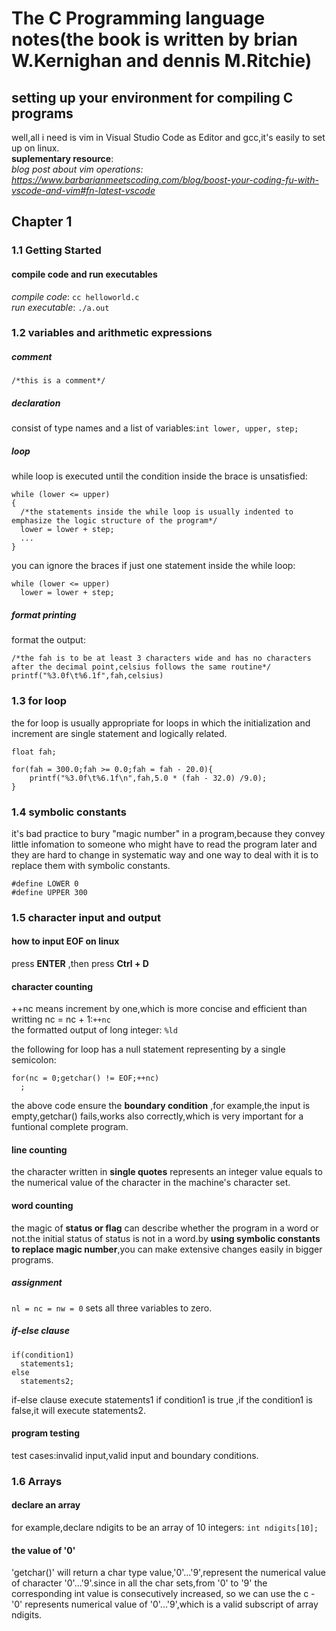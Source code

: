 # The C Programming language notes(the book is written by brian W.Kernighan and dennis M.Ritchie)
## setting up your environment for compiling C programs
well,all i need is vim in Visual Studio Code as Editor and gcc,it's easily to set up on linux.<br>
**suplementary resource**:<br>
*blog post about vim operations: https://www.barbarianmeetscoding.com/blog/boost-your-coding-fu-with-vscode-and-vim#fn-latest-vscode*
## Chapter 1<br>
### 1.1 Getting Started<br>
#### compile code and run executables<br>
*compile code*: `cc helloworld.c`<br>
*run executable*: `./a.out`<br>
### 1.2 variables and arithmetic expressions<br>
##### comment<br>
`/*this is a comment*/`
##### declaration<br>
consist of type names and a list of variables:`int lower, upper, step;`
##### loop
while loop is executed until the condition inside the brace is unsatisfied: <br>
```
while (lower <= upper)
{
  /*the statements inside the while loop is usually indented to emphasize the logic structure of the program*/
  lower = lower + step;
  ...
}
```
you can ignore the braces if just one statement inside the while loop:
```
while (lower <= upper)
  lower = lower + step;
```
##### format printing
format the output:<br>
```
/*the fah is to be at least 3 characters wide and has no characters after the decimal point,celsius follows the same routine*/
printf("%3.0f\t%6.1f",fah,celsius)
```
### 1.3 for loop
the for loop is usually appropriate for loops in which the initialization and increment are single statement and logically related.
```
float fah;

for(fah = 300.0;fah >= 0.0;fah = fah - 20.0){
    printf("%3.0f\t%6.1f\n",fah,5.0 * (fah - 32.0) /9.0);
}
```
### 1.4 symbolic constants
it's bad practice to bury "magic number" in a program,because they convey little infomation to someone who might have to read the program later and they are hard to change in systematic way and one way to deal with it is to replace them with symbolic constants.
```
#define LOWER 0
#define UPPER 300
```
### 1.5 character input and output<br>
#### how to input EOF on linux<br>
press **ENTER** ,then press **Ctrl + D**
#### character counting<br>
++nc means increment by one,which is more concise and efficient than writting nc = nc + 1:`++nc`<br>
the formatted output of long integer: `%ld`<br>

the following for loop has a null statement representing by a single semicolon:
```
for(nc = 0;getchar() != EOF;++nc)
  ;
```
the above code ensure the **boundary condition** ,for example,the input is empty,getchar() fails,works also correctly,which is very important for a funtional complete program.<br>
#### line counting
the character written in **single quotes** represents an integer value  equals to the numerical value of the character in the machine's character set.
#### word counting
the magic of **status or flag** can describe whether the program in a word or not.the initial status of status is not in a word.by **using symbolic constants to replace magic number**,you can make extensive changes easily in bigger programs.<br>
##### assignment
`nl = nc = nw = 0` sets all three variables to zero.
##### if-else clause
```
if(condition1)
  statements1;
else
  statements2;
```
if-else clause execute statements1 if condition1 is true ,if the condition1 is false,it will execute statements2.
#### program testing
test cases:invalid input,valid input and boundary conditions.
### 1.6 Arrays
#### declare an array
for example,declare ndigits to be an array of 10 integers:
`int ndigits[10];`
#### the value of '0'
'getchar()' will return a char type value,'0'...'9',represent the numerical value of character '0'...'9'.since in all the char sets,from '0' to '9' the corresponding  int value is consecutively  increased, so we can use the c - '0' represents numerical value of '0'...'9',which is a valid subscript of array ndigits.
